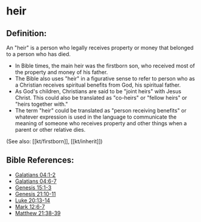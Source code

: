 # heir #

## Definition: ##

An "heir" is a person who legally receives property or money that belonged to a person who has died.

* In Bible times, the main heir was the firstborn son, who received most of the property and money of his father.
* The Bible also uses "heir" in a figurative sense to refer to person who as a Christian receives spiritual benefits from God, his spiritual father.
* As God's children, Christians are said to be "joint heirs" with Jesus Christ. This could also be translated as "co-heirs" or "fellow heirs" or "heirs together with."
* The term "heir" could be translated as "person receiving benefits" or whatever expression is used in the language to communicate the meaning of someone who receives property and other things when a parent or other relative dies.
 
(See also: [[kt/firstborn]], [[kt/inherit]])

## Bible References: ##

* [Galatians 04:1-2](en/tn/gal/help/04/01)
* [Galatians 04:6-7](en/tn/gal/help/04/06)
* [Genesis 15:1-3](en/tn/gen/help/15/01)
* [Genesis 21:10-11](en/tn/gen/help/21/10)
* [Luke 20:13-14](en/tn/luk/help/20/13)
* [Mark 12:6-7](en/tn/mrk/help/12/06)
* [Matthew 21:38-39](en/tn/mat/help/21/38)